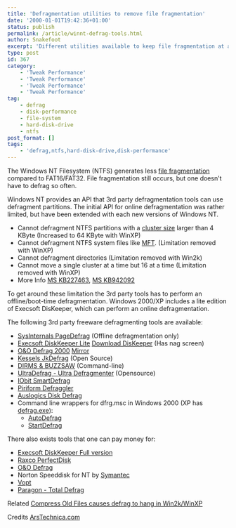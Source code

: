```yaml
---
title: 'Defragmentation utilities to remove file fragmentation'
date: '2000-01-01T19:42:36+01:00'
status: publish
permalink: /article/winnt-defrag-tools.html
author: Snakefoot
excerpt: 'Different utilities available to keep file fragmentation at a low level, and maintain good hard disk performance.'
type: post
id: 367
category:
    - 'Tweak Performance'
    - 'Tweak Performance'
    - 'Tweak Performance'
    - 'Tweak Performance'
tag:
    - defrag
    - disk-performance
    - file-system
    - hard-disk-drive
    - ntfs
post_format: []
tags:
    - 'defrag,ntfs,hard-disk-drive,disk-performance'
---
```

The Windows NT Filesystem (NTFS) generates less [file fragmentation](/article/defrag-hard-disk-partition.html) compared to FAT16/FAT32. File fragmentation still occurs, but one doesn't have to defrag so often.  
  
 Windows NT provides an API that 3rd party defragmentation tools can use defragment partitions. The initial API for online defragmentation was rather limited, but have been extended with each new versions of Windows NT.

- Cannot defragment NTFS partitions with a [cluster size](/article/cluster-hard-disk-partition.html) larger than 4 KByte (Increased to 64 KByte with WinXP)
- Cannot defragment NTFS system files like [MFT](/article/winnt-ntfs-mft.html). (Limitation removed with WinXP)
- Cannot defragment directories (Limitation removed with Win2k)
- Cannot move a single cluster at a time but 16 at a time (Limitation removed with WinXP)
- More Info [MS KB227463](http://support.microsoft.com/kb/227463 "Disk Defragmenter Limitations in Windows 2000, Windows XP, and Windows Server 2003 [Q227463]"), [MS KB942092](http://support.microsoft.com/kb/942092 "Features of the Windows Vista hard disk defragmentation utility")
 
 To get around these limitation the 3rd party tools has to perform an offline/boot-time defragmentation. Windows 2000/XP includes a lite edition of Execsoft DisKeeper, which can perform an online defragmentation.  
  
 The following 3rd party freeware defragmenting tools are available:
- [SysInternals PageDefrag](http://www.microsoft.com/technet/sysinternals/utilities/pagedefrag.mspx "SysInternals Pagefrag") (Offline defragmentation only)
- [Execsoft DiskKeeper Lite](http://www.execsoft.com/downloads/menu.asp "Execsoft DiskKeeper Lite") [Download DisKeeper](http://www1.execsoft.com/dklite.exe "Execsoft DisKeeper Lite 7.0 Build 418") (Has nag screen)
- [O&amp;O Defrag 2000](http://www.oo-software.com/en/products/ood2000free/index.html) [Mirror](http://www.majorgeeks.com/O&O_Defrag_2000_Freeware_Edition_d4545.html)
- [Kessels JkDefrag](http://www.kessels.com/JkDefrag/) (Open Source)
- [DIRMS &amp; BUZZSAW](http://www.dirms.com/ "Do It Right MicroSoft") (Command-line)
- [UltraDefrag - Ultra Defragmenter](http://ultradefrag.sourceforge.net/ "Dmitri Arkhangelski") (Opensource)
- [IObit SmartDefrag](http://www.iobit.com/iobitsmartdefrag.html)
- [Piriform Defraggler](http://www.defraggler.com/)
- [Auslogics Disk Defrag](http://www.auslogics.com/en/software/disk-defrag)
- Command line wrappers for dfrg.msc in Windows 2000 (XP has [defrag.exe](/article/winnt-defrag-switches.html)): 
  - [AutoDefrag](http://sourceforge.net/projects/autodefrag/)
  - [StartDefrag](http://kevin.gearhart.com/startdefrag/)
 
 There also exists tools that one can pay money for:
- [Execsoft DiskKeeper Full version](http://www.diskeeper.com/)
- [Raxco PerfectDisk](http://www.raxco.com/products/perfectdisk2k/)
- [O&amp;O Defrag](http://www.oo-software.com/)
- Norton Speeddisk for NT by [Symantec](http://symantec.com/)
- [Vopt](http://www.vopt.com/)
- [Paragon - Total Defrag](http://www.paragon-software.com/home/total-defrag/)
 
 Related [Compress Old Files causes defrag to hang in Win2k/WinXP](/article/cleanup-profiles.html)  
  
 Credits [ArsTechnica.com](http://www.arstechnica.com/)